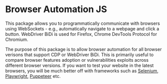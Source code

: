 # Browser Automation JS

This package allows you to programmatically communicate with browsers using WebSockets - e.g., automatically navigate to a webpage and click a button. WebDriver BiDi is used for Firefox, Chrome DevTools Protocol for Chromium.

The purpose of this package is to allow browser automation for all browser verisons that support CDP or WebDriver BiDi. This is primarily useful to compare browser features adoption or vulnerabilities exploits across different browser versions. If you want to test your website in the latest browsers, you will be much better off with frameworks such as [Selenium](https://www.selenium.dev/), [Playwright](https://playwright.dev/), [Puppeteer](https://pptr.dev/) etc. 